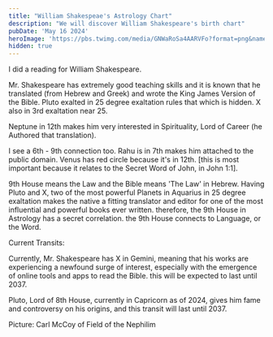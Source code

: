```yaml
---
title: "William Shakespeae's Astrology Chart"
description: "We will discover William Shakespeare's birth chart"
pubDate: 'May 16 2024'
heroImage: 'https://pbs.twimg.com/media/GNWaRoSa4AARVFo?format=png&name=900x900'
hidden: true
---
```


I did a reading for William Shakespeare.

Mr. Shakespeare has extremely good teaching skills and it is known that he translated (from Hebrew and Greek) and wrote the King James Version of the Bible. Pluto exalted in 25 degree exaltation rules that which is hidden. X also in 3rd exaltation near 25.

Neptune in 12th makes him very interested in Spirituality, Lord of Career (he Authored that translation).

I see a 6th - 9th connection too. Rahu is in 7th makes him attached to the public domain. Venus has red circle because it's in 12th. [this is most important because it relates to the Secret Word of John, in John 1:1].

9th House means the Law and the Bible means 'The Law' in Hebrew. Having Pluto and X, two of the most powerful Planets in Aquarius in 25 degree exaltation makes the native a fitting translator and editor for one of the most influential and powerful books ever written.  therefore, the 9th House in Astrology has a secret correlation. the 9th House connects to Language, or the Word.

Current Transits:

Currently, Mr. Shakespeare has X in Gemini, meaning that his works are experiencing a newfound surge of interest, especially with the emergence of online tools and apps to read the Bible. this will be expected to last until 2037.

Pluto, Lord of 8th House, currently in Capricorn as of 2024, gives him fame and controversy on his origins, and this transit will last until 2037.

Picture: Carl McCoy of Field of the Nephilim
